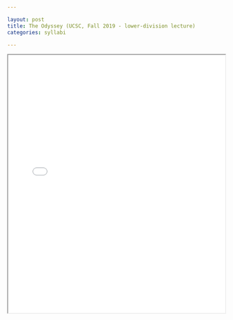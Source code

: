 ```yaml
---

layout: post
title: The Odyssey (UCSC, Fall 2019 - lower-division lecture)
categories: syllabi

---
```


<iframe src="{{ 'assets/pdfs/syll1903-odyssey.pdf' | relative_url }}" width="100%" height="600px">
    </iframe>
